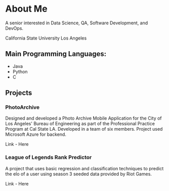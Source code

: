 # About Me

A senior interested in Data Science, QA, Software Development, and DevOps.

California State University Los Angeles

## Main Programming Languages:

* Java
* Python
* C
## Projects

### PhotoArchive
Designed and developed a Photo Archive Mobile Application for the City of Los Angeles' Bureau of Engineering as part of the Professional Practice Program at Cal State LA. 
Developed in a team of six members. Project used Microsoft Azure for backend. 

Link - Here 

### League of Legends Rank Predictor
A project that uses basic regression and classification techniques to predict the elo of a user using season 3 seeded data provided by Riot Games.

Link - Here
